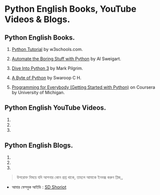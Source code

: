 # Python English Books, YouTube Videos & Blogs.


## Python English Books.


1. [Python Tutorial](https://www.w3schools.com/python/default.asp) by w3schools.com.

2. [Automate the Boring Stuff with Python](https://automatetheboringstuff.com/) by Al Sweigart.

3. [Dive Into Python 3](http://www.diveintopython3.net/) by Mark Pilgrim.

4. [A Byte of Python](https://python.swaroopch.com/) by Swaroop C H.

5. [Programming for Everybody (Getting Started with Python)](https://www.coursera.org/learn/python) on Coursera by University of Michigan.


## Python English YouTube Videos.


1. 

2.

3. 


## Python English Blogs.


1.

2.

3. 


> উপরোক্ত বিষয়ে যদি আপনার কোন প্রশ্ন থাকে, তাহলে আমাকে ইনবক্স করুন প্লিজ,,

* আমার ফেসবুক আইডি :  [SD Shoriot](https://www.facebook.com/shoriot)
